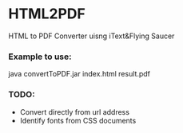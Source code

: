 HTML2PDF
========

HTML to PDF Converter uisng iText&amp;Flying Saucer

### Example to use:
java convertToPDF.jar index.html result.pdf

### TODO:
- Convert directly from url address
- Identify fonts from CSS documents
